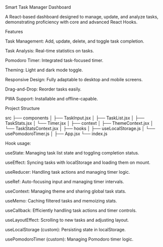 Smart Task Manager Dashboard

A React-based dashboard designed to manage, update, and analyze tasks, demonstrating proficiency with core and advanced React Hooks.

Features

Task Management: Add, update, delete, and toggle task completion.

Task Analysis: Real-time statistics on tasks.

Pomodoro Timer: Integrated task-focused timer.

Theming: Light and dark mode toggle.

Responsive Design: Fully adaptable to desktop and mobile screens.

Drag-and-Drop: Reorder tasks easily.

PWA Support: Installable and offline-capable.

Project Structure

src
├── components
│   ├── TaskInput.jsx
│   ├── TaskList.jsx
│   ├── TaskStats.jsx
│   └── Timer.jsx
│
├── context
│   ├── ThemeContext.jsx
│   └── TaskStatsContext.jsx
│
├── hooks
│   ├── useLocalStorage.js
│   └── usePomodoroTimer.js
│
├── App.jsx
└── index.js

Hook usage:

useState: Managing task list state and toggling completion status.

useEffect: Syncing tasks with localStorage and loading them on mount.

useReducer: Handling task actions and managing timer logic.

useRef: Auto-focusing input and managing timer intervals.

useContext: Managing theme and sharing global task stats.

useMemo: Caching filtered tasks and memoizing stats.

useCallback: Efficiently handling task actions and timer controls.

useLayoutEffect: Scrolling to new tasks and adjusting layout.

useLocalStorage (custom): Persisting state in localStorage.

usePomodoroTimer (custom): Managing Pomodoro timer logic.